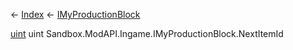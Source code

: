 ← [Index](Api-Index) ← [IMyProductionBlock](Sandbox.ModAPI.Ingame.IMyProductionBlock)

[uint](System.UInt32) uint Sandbox.ModAPI.Ingame.IMyProductionBlock.NextItemId